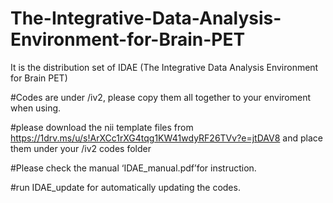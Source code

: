 # The-Integrative-Data-Analysis-Environment-for-Brain-PET
It is the distribution set of IDAE (The Integrative Data Analysis Environment for Brain PET)

#Codes are under /iv2, please copy them all together to your enviroment when using.

#please download the nii template files from
https://1drv.ms/u/s!ArXCc1rXG4tqg1KW41wdyRF26TVv?e=jtDAV8
and place them under your /iv2 codes folder

#Please check the manual ‘IDAE_manual.pdf’for instruction. 

#run IDAE_update for automatically updating the codes.
